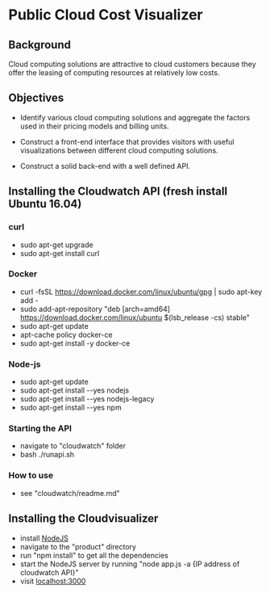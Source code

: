 # Public Cloud Cost Visualizer

## Background

Cloud computing solutions are attractive to cloud customers because they offer the leasing of computing resources at relatively low costs. 

## Objectives

* Identify various cloud computing solutions and aggregate the factors used in their pricing models and billing units. 

* Construct a front-end interface that provides visitors with useful visualizations between different cloud computing solutions. 

* Construct a solid back-end with a well defined API. 

## Installing the Cloudwatch API (fresh install Ubuntu 16.04)
### curl
* sudo apt-get upgrade
* sudo apt-get install curl

### Docker
* curl -fsSL https://download.docker.com/linux/ubuntu/gpg | sudo apt-key add -
* sudo add-apt-repository "deb [arch=amd64] https://download.docker.com/linux/ubuntu $(lsb_release -cs) stable"
* sudo apt-get update
* apt-cache policy docker-ce
* sudo apt-get install -y docker-ce

### Node-js
* sudo apt-get update
* sudo apt-get install --yes nodejs
* sudo apt-get install --yes nodejs-legacy
* sudo apt-get install --yes npm

### Starting the API
* navigate to "cloudwatch" folder
* bash ./runapi.sh

### How to use
* see "cloudwatch/readme.md" 

## Installing the Cloudvisualizer

* install <a href="https://nodejs.org/en/download/">NodeJS</a>
* navigate to the "product" directory 
* run "npm install" to get all the dependencies
* start the NodeJS server by running "node app.js -a {IP address of cloudwatch API}"
* visit <a href="http://localhost:3000">localhost:3000</a>

